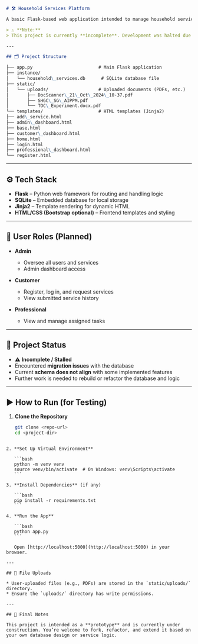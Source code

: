 ```markdown
# 🛠️ Household Services Platform

A basic Flask-based web application intended to manage household services with role-based dashboards for **Admins**, **Customers**, and **Professionals**.

> ⚠️ **Note:**  
> This project is currently **incomplete**. Development was halted due to migration issues and mismatches between the database schema and implemented functionalities.

---

## 🗂️ Project Structure

├── app.py                         # Main Flask application
├── instance/
│   └── household\_services.db      # SQLite database file
├── static/
│   └── uploads/                   # Uploaded documents (PDFs, etc.)
│       ├── DocScanner\_21\_Oct\_2024\_10-37.pdf
│       ├── SHGC\_SG\_AIPPM.pdf
│       └── TOC\_Experiment.docx.pdf
└── templates/                     # HTML templates (Jinja2)
├── add\_service.html
├── admin\_dashboard.html
├── base.html
├── customer\_dashboard.html
├── home.html
├── login.html
├── professional\_dashboard.html
└── register.html
```

---

## ⚙️ Tech Stack

- **Flask** – Python web framework for routing and handling logic
- **SQLite** – Embedded database for local storage
- **Jinja2** – Template rendering for dynamic HTML
- **HTML/CSS (Bootstrap optional)** – Frontend templates and styling

---

## 👥 User Roles (Planned)

- **Admin**
  - Oversee all users and services
  - Admin dashboard access

- **Customer**
  - Register, log in, and request services
  - View submitted service history

- **Professional**
  - View and manage assigned tasks

---

## 🚧 Project Status

- ⚠️ **Incomplete / Stalled**
- Encountered **migration issues** with the database
- Current **schema does not align** with some implemented features
- Further work is needed to rebuild or refactor the database and logic

---

## ▶️ How to Run (for Testing)

1. **Clone the Repository**

   ```bash
   git clone <repo-url>
   cd <project-dir>
````

2. **Set Up Virtual Environment**

   ```bash
   python -m venv venv
   source venv/bin/activate  # On Windows: venv\Scripts\activate
   ```

3. **Install Dependencies** (if any)

   ```bash
   pip install -r requirements.txt
   ```

4. **Run the App**

   ```bash
   python app.py
   ```

   Open [http://localhost:5000](http://localhost:5000) in your browser.

---

## 📁 File Uploads

* User-uploaded files (e.g., PDFs) are stored in the `static/uploads/` directory.
* Ensure the `uploads/` directory has write permissions.

---

## 💬 Final Notes

This project is intended as a **prototype** and is currently under construction. You’re welcome to fork, refactor, and extend it based on your own database design or service logic.

